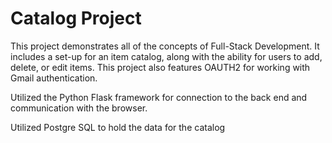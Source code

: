 # Catalog Project

This project demonstrates all of the concepts of Full-Stack Development. It includes a set-up for an item catalog, along with the ability for users to add, delete, or edit items.
This project also features OAUTH2 for working with Gmail authentication.

Utilized the Python Flask framework for connection to the back end and communication with the browser.

Utilized Postgre SQL to hold the data for the catalog

